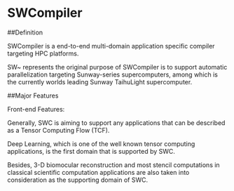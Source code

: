 # SWCompiler

##Definition

SWCompiler is a end-to-end multi-domain application specific compiler targeting HPC platforms. 

SW~ represents the original purpose of SWCompiler is to support automatic parallelization targeting Sunway-series supercomputers, among which is the currently worlds leading Sunway TaihuLight supercomputer.

##Major Features

Front-end Features:

Generally, SWC is aiming to support any applications that can be described as a Tensor Computing Flow (TCF). 

Deep Learning, which is one of the well known tensor computing applications, is the first domain that is supported by SWC.

Besides, 3-D biomocular reconstruction and most stencil computations in classical scientific computation applications are also taken into consideration as the supporting domain of SWC.


